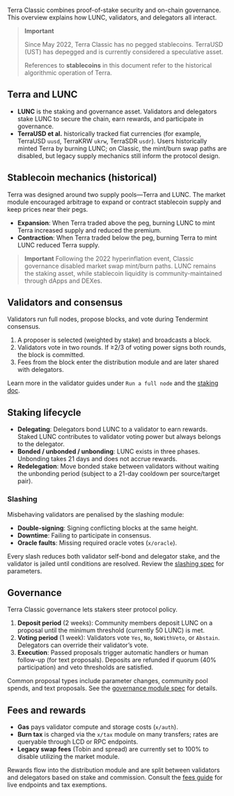 Terra Classic combines proof-of-stake security and on-chain governance. This overview explains how LUNC, validators, and delegators all interact.

> **Important**
>
> Since May 2022, Terra Classic has no pegged stablecoins. TerraUSD (UST) has depegged and is currently considered a speculative asset.
>
> References to **stablecoins** in this document refer to the historical algorithmic operation of Terra.

## Terra and LUNC

- **LUNC** is the staking and governance asset. Validators and delegators stake LUNC to secure the chain, earn rewards, and participate in governance.
- **TerraUSD et al.** historically tracked fiat currencies (for example, TerraUSD `uusd`, TerraKRW `ukrw`, TerraSDR `usdr`). Users historically minted Terra by burning LUNC; on Classic, the mint/burn swap paths are disabled, but legacy supply mechanics still inform the protocol design.

## Stablecoin mechanics (historical)

Terra was designed around two supply pools—Terra and LUNC. The market module encouraged arbitrage to expand or contract stablecoin supply and keep prices near their pegs.

- **Expansion**: When Terra traded above the peg, burning LUNC to mint Terra increased supply and reduced the premium.
- **Contraction**: When Terra traded below the peg, burning Terra to mint LUNC reduced Terra supply.

> **Important**
> Following the 2022 hyperinflation event, Classic governance disabled market swap mint/burn paths. LUNC remains the staking asset, while stablecoin liquidity is community-maintained through dApps and DEXes.

## Validators and consensus

Validators run full nodes, propose blocks, and vote during Tendermint consensus.

1. A proposer is selected (weighted by stake) and broadcasts a block.
2. Validators vote in two rounds. If ≥2/3 of voting power signs both rounds, the block is committed.
3. Fees from the block enter the distribution module and are later shared with delegators.

Learn more in the validator guides under `Run a full node` and the [staking doc](./staking-and-governance).

## Staking lifecycle

- **Delegating**: Delegators bond LUNC to a validator to earn rewards. Staked LUNC contributes to validator voting power but always belongs to the delegator.
- **Bonded / unbonded / unbonding**: LUNC exists in three phases. Unbonding takes 21 days and does not accrue rewards.
- **Redelegation**: Move bonded stake between validators without waiting the unbonding period (subject to a 21-day cooldown per source/target pair).

### Slashing

Misbehaving validators are penalised by the slashing module:

- **Double-signing**: Signing conflicting blocks at the same height.
- **Downtime**: Failing to participate in consensus.
- **Oracle faults**: Missing required oracle votes (`x/oracle`).

Every slash reduces both validator self-bond and delegator stake, and the validator is jailed until conditions are resolved. Review the [slashing spec](/docs/develop/module-specifications/slashing) for parameters.

## Governance

Terra Classic governance lets stakers steer protocol policy.

1. **Deposit period** (2 weeks): Community members deposit LUNC on a proposal until the minimum threshold (currently 50 LUNC) is met.
2. **Voting period** (1 week): Validators vote `Yes`, `No`, `NoWithVeto`, or `Abstain`. Delegators can override their validator’s vote.
3. **Execution**: Passed proposals trigger automatic handlers or human follow-up (for text proposals). Deposits are refunded if quorum (40% participation) and veto thresholds are satisfied.

Common proposal types include parameter changes, community pool spends, and text proposals. See the [governance module spec](/docs/develop/module-specifications/governance) for details.

## Fees and rewards

- **Gas** pays validator compute and storage costs (`x/auth`).
- **Burn tax** is charged via the `x/tax` module on many transfers; rates are queryable through LCD or RPC endpoints.
- **Legacy swap fees** (Tobin and spread) are currently set to 100% to disable utilizing the market module.

Rewards flow into the distribution module and are split between validators and delegators based on stake and commission. Consult the [fees guide](./fees) for live endpoints and tax exemptions.
